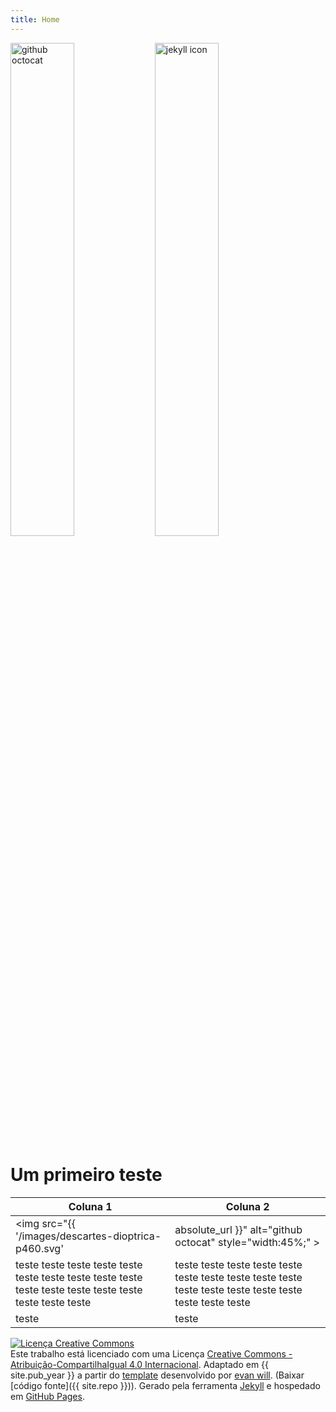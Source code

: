 ```yaml
---
title: Home
---
```


<div> 
    <img src="{{ '/images/octocat.jpg' | absolute_url }}" alt="github octocat" style="width:45%;" >
    <img src="{{ '/images/jekyll.png' | absolute_url }}" alt="jekyll icon" style="width:45%;" >
</div>

# Um primeiro teste

Coluna 1 | Coluna 2
----------- | -----------
<img src="{{ '/images/descartes-dioptrica-p460.svg' | absolute_url }}" alt="github octocat" style="width:45%;" > | texto linha 1 x coluna 2 [Reference page]({{ "/5-reference.html" | absolute_url }}) | <img src="{{ '/images/jekyll.png' | absolute_url }}" alt="jekyll icon" style="width:45%;" >
teste teste teste teste teste teste teste teste teste teste teste teste teste teste teste teste teste teste  | teste teste teste teste teste teste teste teste teste teste teste teste teste teste teste teste teste teste 
teste | teste

<a rel="license" href="http://creativecommons.org/licenses/by-sa/4.0/"><img alt="Licença Creative Commons" style="border-width:0" src="https://i.creativecommons.org/l/by-sa/4.0/88x31.png" /></a><br />Este trabalho está licenciado com uma Licença <a rel="license" href="http://creativecommons.org/licenses/by-sa/4.0/">Creative Commons - Atribuição-CompartilhaIgual 4.0 Internacional</a>. 
Adaptado em {{ site.pub_year }} a partir do [template](https://github.com/evanwill/workshop-template) desenvolvido por <a href="https://github.com/evanwill">evan will</a>. (Baixar [código fonte]({{ site.repo }})). Gerado pela ferramenta [Jekyll](https://jekyllrb.com/) e hospedado em [GitHub Pages](https://pages.github.com/).
